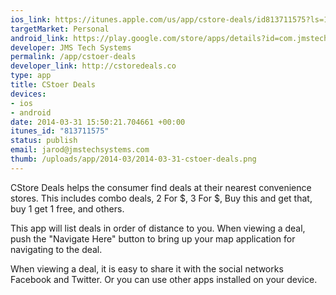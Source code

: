 ```yaml
--- 
ios_link: https://itunes.apple.com/us/app/cstore-deals/id813711575?ls=1&mt=8
targetMarket: Personal
android_link: https://play.google.com/store/apps/details?id=com.jmstechsys.cstoredeals
developer: JMS Tech Systems
permalink: /app/cstoer-deals
developer_link: http://cstoredeals.co
type: app
title: CStoer Deals
devices: 
- ios
- android
date: 2014-03-31 15:50:21.704661 +00:00
itunes_id: "813711575"
status: publish
email: jarod@jmstechsystems.com
thumb: /uploads/app/2014-03/2014-03-31-cstoer-deals.png
---
```


CStore Deals helps the consumer find deals at their nearest convenience stores. This includes combo deals, 2 For $, 3 For $, Buy this and get that, buy 1 get 1 free, and others.

This app will list deals in order of distance to you. When viewing a deal, push the "Navigate Here" button to bring up your map application for navigating to the deal. 

When viewing a deal, it is easy to share it with the social networks Facebook and Twitter. Or you can use other apps installed on your device.
